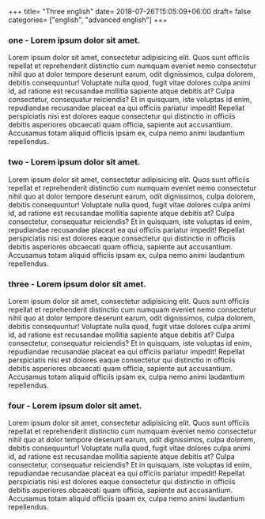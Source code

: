 +++
title= "Three english"
date= 2018-07-26T15:05:09+06:00
draft= false
categories= ["english", "advanced english"]
+++  


<h3>one - Lorem ipsum dolor sit amet.</h3>
<p>Lorem ipsum dolor sit amet, consectetur adipisicing elit. Quos sunt officiis repellat et reprehenderit distinctio cum numquam eveniet nemo consectetur nihil quo at dolor tempore deserunt earum, odit dignissimos, culpa dolorem, debitis consequuntur! Voluptate nulla quod, fugit vitae dolores culpa animi id, ad ratione est recusandae mollitia sapiente atque debitis at? Culpa consectetur, consequatur reiciendis? Et in quisquam, iste voluptas id enim, repudiandae recusandae placeat ea qui officiis pariatur impedit! Repellat perspiciatis nisi est dolores eaque consectetur qui distinctio in officiis debitis asperiores obcaecati quam officia, sapiente aut accusantium. Accusamus totam aliquid officiis ipsam ex, culpa nemo animi laudantium repellendus.</p>

<h3>two - Lorem ipsum dolor sit amet.</h3>
<p>Lorem ipsum dolor sit amet, consectetur adipisicing elit. Quos sunt officiis repellat et reprehenderit distinctio cum numquam eveniet nemo consectetur nihil quo at dolor tempore deserunt earum, odit dignissimos, culpa dolorem, debitis consequuntur! Voluptate nulla quod, fugit vitae dolores culpa animi id, ad ratione est recusandae mollitia sapiente atque debitis at? Culpa consectetur, consequatur reiciendis? Et in quisquam, iste voluptas id enim, repudiandae recusandae placeat ea qui officiis pariatur impedit! Repellat perspiciatis nisi est dolores eaque consectetur qui distinctio in officiis debitis asperiores obcaecati quam officia, sapiente aut accusantium. Accusamus totam aliquid officiis ipsam ex, culpa nemo animi laudantium repellendus.</p>

<h3>three - Lorem ipsum dolor sit amet.</h3>
<p>Lorem ipsum dolor sit amet, consectetur adipisicing elit. Quos sunt officiis repellat et reprehenderit distinctio cum numquam eveniet nemo consectetur nihil quo at dolor tempore deserunt earum, odit dignissimos, culpa dolorem, debitis consequuntur! Voluptate nulla quod, fugit vitae dolores culpa animi id, ad ratione est recusandae mollitia sapiente atque debitis at? Culpa consectetur, consequatur reiciendis? Et in quisquam, iste voluptas id enim, repudiandae recusandae placeat ea qui officiis pariatur impedit! Repellat perspiciatis nisi est dolores eaque consectetur qui distinctio in officiis debitis asperiores obcaecati quam officia, sapiente aut accusantium. Accusamus totam aliquid officiis ipsam ex, culpa nemo animi laudantium repellendus.</p>

<h3>four - Lorem ipsum dolor sit amet.</h3>
<p>Lorem ipsum dolor sit amet, consectetur adipisicing elit. Quos sunt officiis repellat et reprehenderit distinctio cum numquam eveniet nemo consectetur nihil quo at dolor tempore deserunt earum, odit dignissimos, culpa dolorem, debitis consequuntur! Voluptate nulla quod, fugit vitae dolores culpa animi id, ad ratione est recusandae mollitia sapiente atque debitis at? Culpa consectetur, consequatur reiciendis? Et in quisquam, iste voluptas id enim, repudiandae recusandae placeat ea qui officiis pariatur impedit! Repellat perspiciatis nisi est dolores eaque consectetur qui distinctio in officiis debitis asperiores obcaecati quam officia, sapiente aut accusantium. Accusamus totam aliquid officiis ipsam ex, culpa nemo animi laudantium repellendus.</p>

